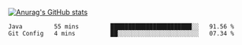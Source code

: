 [![Anurag's GitHub stats](https://github-readme-stats.vercel.app/api?username=sebasphere&count_private=true&theme=tokyonight)](https://github.com/anuraghazra/github-readme-stats)

<!--START_SECTION:waka-->
```text
Java         55 mins         ███████████████████████░░   91.56 % 
Git Config   4 mins          ██░░░░░░░░░░░░░░░░░░░░░░░   07.34 % 
```
<!--END_SECTION:waka-->
